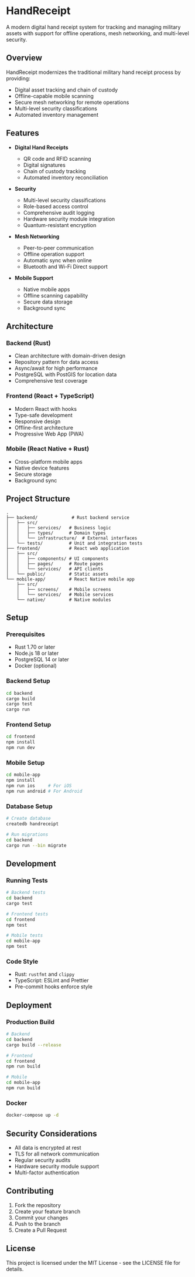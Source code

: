 # HandReceipt

A modern digital hand receipt system for tracking and managing military assets with support for offline operations, mesh networking, and multi-level security.

## Overview

HandReceipt modernizes the traditional military hand receipt process by providing:
- Digital asset tracking and chain of custody
- Offline-capable mobile scanning
- Secure mesh networking for remote operations
- Multi-level security classifications
- Automated inventory management

## Features

- **Digital Hand Receipts**
  - QR code and RFID scanning
  - Digital signatures
  - Chain of custody tracking
  - Automated inventory reconciliation

- **Security**
  - Multi-level security classifications
  - Role-based access control
  - Comprehensive audit logging
  - Hardware security module integration
  - Quantum-resistant encryption

- **Mesh Networking**
  - Peer-to-peer communication
  - Offline operation support
  - Automatic sync when online
  - Bluetooth and Wi-Fi Direct support

- **Mobile Support**
  - Native mobile apps
  - Offline scanning capability
  - Secure data storage
  - Background sync

## Architecture

### Backend (Rust)
- Clean architecture with domain-driven design
- Repository pattern for data access
- Async/await for high performance
- PostgreSQL with PostGIS for location data
- Comprehensive test coverage

### Frontend (React + TypeScript)
- Modern React with hooks
- Type-safe development
- Responsive design
- Offline-first architecture
- Progressive Web App (PWA)

### Mobile (React Native + Rust)
- Cross-platform mobile apps
- Native device features
- Secure storage
- Background sync

## Project Structure

```
.
├── backend/             # Rust backend service
│   ├── src/
│   │   ├── services/   # Business logic
│   │   ├── types/      # Domain types
│   │   └── infrastructure/  # External interfaces
│   └── tests/          # Unit and integration tests
├── frontend/           # React web application
│   ├── src/
│   │   ├── components/ # UI components
│   │   ├── pages/      # Route pages
│   │   └── services/   # API clients
│   └── public/         # Static assets
└── mobile-app/         # React Native mobile app
    ├── src/
    │   ├── screens/    # Mobile screens
    │   └── services/   # Mobile services
    └── native/         # Native modules
```

## Setup

### Prerequisites
- Rust 1.70 or later
- Node.js 18 or later
- PostgreSQL 14 or later
- Docker (optional)

### Backend Setup
```bash
cd backend
cargo build
cargo test
cargo run
```

### Frontend Setup
```bash
cd frontend
npm install
npm run dev
```

### Mobile Setup
```bash
cd mobile-app
npm install
npm run ios     # For iOS
npm run android # For Android
```

### Database Setup
```bash
# Create database
createdb handreceipt

# Run migrations
cd backend
cargo run --bin migrate
```

## Development

### Running Tests
```bash
# Backend tests
cd backend
cargo test

# Frontend tests
cd frontend
npm test

# Mobile tests
cd mobile-app
npm test
```

### Code Style
- Rust: `rustfmt` and `clippy`
- TypeScript: ESLint and Prettier
- Pre-commit hooks enforce style

## Deployment

### Production Build
```bash
# Backend
cd backend
cargo build --release

# Frontend
cd frontend
npm run build

# Mobile
cd mobile-app
npm run build
```

### Docker
```bash
docker-compose up -d
```

## Security Considerations

- All data is encrypted at rest
- TLS for all network communication
- Regular security audits
- Hardware security module support
- Multi-factor authentication

## Contributing

1. Fork the repository
2. Create your feature branch
3. Commit your changes
4. Push to the branch
5. Create a Pull Request

## License

This project is licensed under the MIT License - see the LICENSE file for details.
